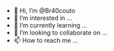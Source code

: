 - 👋 Hi, I’m @Br40couto
- 👀 I’m interested in ...
- 🌱 I’m currently learning ...
- 💞️ I’m looking to collaborate on ...
- 📫 How to reach me ...

<!---
Br40couto/Br40couto is a ✨ special ✨ repository because its `README.md` (this file) appears on your GitHub profile.
You can click the Preview link to take a look at your changes.
--->
